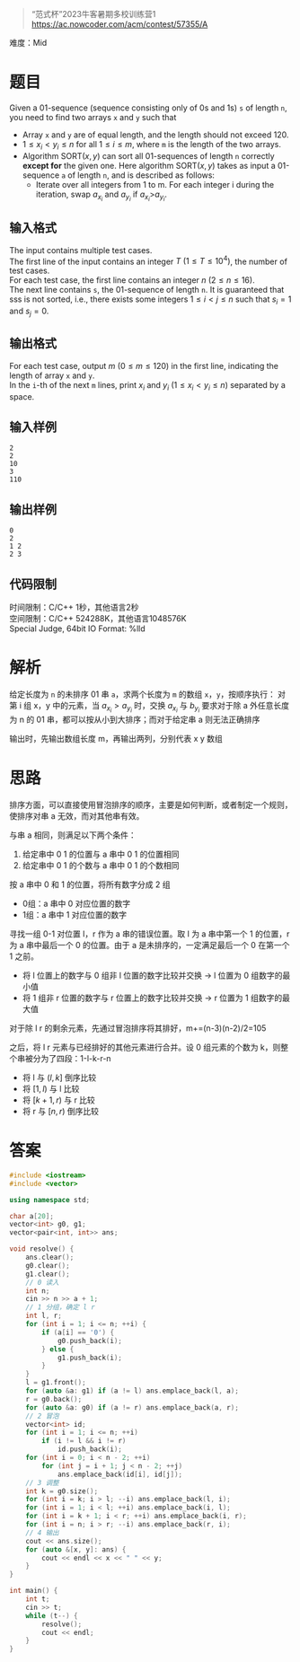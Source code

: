 > “范式杯”2023牛客暑期多校训练营1
> https://ac.nowcoder.com/acm/contest/57355/A

难度：Mid
# 题目

Given a 01-sequence (sequence consisting only of 0s and 1s) `s` of length `n`, you need to find two arrays `x` and `y` such that

- Array `x` and `y` are of equal length, and the length should not exceed 120.
- $1\leq x_i< y_i\leq n$ for all $1\leq i\leq m$, where `m` is the length of the two arrays.
- Algorithm $\mathrm{SORT}(x,y)$ can sort all 01-sequences of length `n` correctly **except for** the given one. Here algorithm $\mathrm{SORT}(x,y)$ takes as input a 01-sequence `a` of length `n`, and is described as follows:
	- Iterate over all integers from 1 to m. For each integer i during the iteration, swap $a_{x_i}$ and $a_{y_i}$ if $a_{x_i}$>$a_{y_i}$.
## 输入格式

The input contains multiple test cases.  
The first line of the input contains an integer $T\ (1 \leq T\leq 10^4)$, the number of test cases.  
For each test case, the first line contains an integer $n\ (2 \leq n\leq 16)$.  
The next line contains `s`, the 01-sequence of length `n`. It is guaranteed that sss is not sorted, i.e., there exists some integers $1 \leq i<j \leq n$ such that $s_i=1$ and $s_j=0$.
## 输出格式

For each test case, output $m\ (0 \leq m \leq 120)$ in the first line, indicating the length of array `x` and `y`.  
In the `i`-th of the next `m` lines, print $x_i$ and $y_i\ (1 \leq x_i<y_i \leq n)$ separated by a space.
## 输入样例

```
2
2
10
3
110
```
## 输出样例

```
0
2
1 2
2 3
```
## 代码限制

时间限制：C/C++ 1秒，其他语言2秒  
空间限制：C/C++ 524288K，其他语言1048576K  
Special Judge, 64bit IO Format: %lld
# 解析

给定长度为 `n` 的未排序 01 串 `a`，求两个长度为 `m` 的数组 `x`，`y`，按顺序执行：
	对第 i 组 x，y 中的元素，当 $a_{x_i} > a_{y_i}$ 时，交换 $a_{x_i}$ 与 $b_{y_i}$
要求对于除 a 外任意长度为 n 的 01 串，都可以按从小到大排序；而对于给定串 a 则无法正确排序

输出时，先输出数组长度 m，再输出两列，分别代表 x y 数组
# 思路

排序方面，可以直接使用冒泡排序的顺序，主要是如何判断，或者制定一个规则，使排序对串 a 无效，而对其他串有效。

与串 a 相同，则满足以下两个条件：
1. 给定串中 0 1 的位置与 a 串中 0 1 的位置相同
2. 给定串中 0 1 的个数与 a 串中 0 1 的个数相同

按 a 串中 0 和 1 的位置，将所有数字分成 2 组
- 0组：a 串中 0 对应位置的数字
- 1组：a 串中 1 对应位置的数字

寻找一组 0-1 对位置 l，r 作为 a 串的错误位置。取 l 为 a 串中第一个 1 的位置，r 为 a 串中最后一个 0 的位置。由于 a 是未排序的，一定满足最后一个 0 在第一个 1 之前。
- 将 l 位置上的数字与 0 组非 l 位置的数字比较并交换 -> l 位置为 0 组数字的最小值
- 将 1 组非 r 位置的数字与 r 位置上的数字比较并交换 -> r 位置为 1 组数字的最大值

对于除 l r 的剩余元素，先通过冒泡排序将其排好，m+=(n-3)(n-2)/2=105

之后，将 l r 元素与已经排好的其他元素进行合并。设 0 组元素的个数为 k，则整个串被分为了四段：1-l-k-r-n
- 将 l 与 $(l, k]$ 倒序比较
- 将 $[1,l)$ 与 l 比较
- 将 $[k+1,r)$ 与 r 比较
- 将 r 与 $[n,r)$ 倒序比较
# 答案

```cpp
#include <iostream>
#include <vector>

using namespace std;

char a[20];
vector<int> g0, g1;
vector<pair<int, int>> ans;

void resolve() {
    ans.clear();
    g0.clear();
    g1.clear();
    // 0 读入
    int n;
    cin >> n >> a + 1;
    // 1 分组，确定 l r
    int l, r;
    for (int i = 1; i <= n; ++i) {
        if (a[i] == '0') {
            g0.push_back(i);
        } else {
            g1.push_back(i);
        }
    }
    l = g1.front();
    for (auto &a: g1) if (a != l) ans.emplace_back(l, a);
    r = g0.back();
    for (auto &a: g0) if (a != r) ans.emplace_back(a, r);
    // 2 冒泡
    vector<int> id;
    for (int i = 1; i <= n; ++i)
        if (i != l && i != r)
            id.push_back(i);
    for (int i = 0; i < n - 2; ++i)
        for (int j = i + 1; j < n - 2; ++j)
            ans.emplace_back(id[i], id[j]);
    // 3 调整
    int k = g0.size();
    for (int i = k; i > l; --i) ans.emplace_back(l, i);
    for (int i = 1; i < l; ++i) ans.emplace_back(i, l);
    for (int i = k + 1; i < r; ++i) ans.emplace_back(i, r);
    for (int i = n; i > r; --i) ans.emplace_back(r, i);
    // 4 输出
    cout << ans.size();
    for (auto &[x, y]: ans) {
        cout << endl << x << " " << y;
    }
}

int main() {
    int t;
    cin >> t;
    while (t--) {
        resolve();
        cout << endl;
    }
}
```
